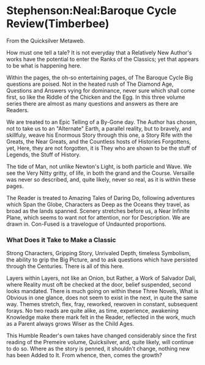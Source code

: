 
# Stephenson:Neal:Baroque Cycle Review(Timberbee)

From the Quicksilver Metaweb.

How must one tell a tale? It is not everyday that a Relatively New Author's works have the potential to enter the Ranks of the Classics; yet that appears to be what is happening here.

Within the pages, the oh-so entertaining pages, of The Baroque Cycle Big questions are poised. Not in the heated rush of The Diamond Age, Questions and Answers vying for dominance, never sure which shall come first, so like the Riddle of the Chicken and the Egg. In this three volume series there are almost as many questions and answers as there are Readers.

We are treated to an Epic Telling of a By-Gone day. The Author has chosen, not to take us to an "Alternate" Earth, a parallel reality, but to bravely, and skillfuly, weave his Enormous Story through this one, a Story Rife with the Greats, the Near Greats, and the Countless hosts of Histories Forgottens, yet, Here, they are not forgotten, it is They who are shown to be the stuff of Legends, the Stuff of History.

The tide of Man, not unlike Newton's Light, is both particle and Wave. We see the Very Nitty gritty, of life, in both the grand and the Course. Versaille was never so described, and, quite likely, never so real, as it is within these pages.

The Reader is treated to Amazing Tales of Daring Do, following adventures which Span the Globe, Characters as Deep as the Oceans they travel, as broad as the lands spanned. Scenery stretches before us, a Near Infinite Plane, which seems to want not for attention, nor for Description. We are drawn in. Con-Fused is a travelogue of Undaunted proportions.

### What Does it Take to Make a Classic


Strong Characters, Gripping Story, Unrivaled Depth, timeless Symbolism, the ability to grip the Big Picture, and to ask questions which have persisted through the Centuries. There is all of this here.

Layers within Layers, not like an Onion, but Rather, a Work of Salvador Dali, where Reality must oft be checked at the door, belief suspended, second looks mandated. There is much going on within these Three Novels, What is Obvious in one glance, does not seem to exist in the next, in quite the same way. Themes stretch, flex, fray, reworked, rewoven in constant, subsequent forays. No two reads are quite alike, as time, experience, awakening Knowledge make there mark felt in the Reader, reflected in the work, much as a Parent always grows Wiser as the Child Ages.

This Humble Reader's own takes have changed considerably since the first reading of the Premeire volume, Quicksilver, and, quite likely, will continue to do so. Where as the story is penned, it shouldn't change, nothing new has been Added to It. From whence, then, comes the growth?
